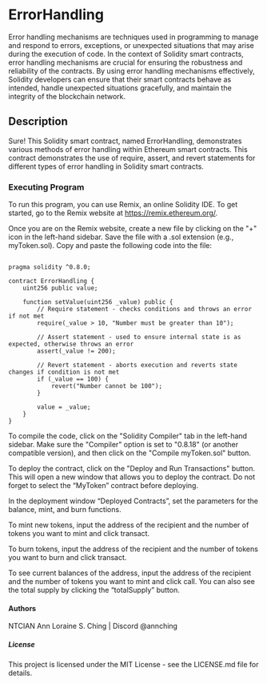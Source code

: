 # ErrorHandling
Error handling mechanisms are techniques used in programming to manage and respond to errors, exceptions, or unexpected situations that may arise during the execution of code. In the context of Solidity smart contracts, error handling mechanisms are crucial for ensuring the robustness and reliability of the contracts. By using error handling mechanisms effectively, Solidity developers can ensure that their smart contracts behave as intended, handle unexpected situations gracefully, and maintain the integrity of the blockchain network.

## Description
Sure! This Solidity smart contract, named ErrorHandling, demonstrates various methods of error handling within Ethereum smart contracts. This contract demonstrates the use of require, assert, and revert statements for different types of error handling in Solidity smart contracts.

### Executing Program
To run this program, you can use Remix, an online Solidity IDE. To get started, go to the Remix website at https://remix.ethereum.org/.

Once you are on the Remix website, create a new file by clicking on the "+" icon in the left-hand sidebar. Save the file with a .sol extension (e.g., myToken.sol). Copy and paste the following code into the file:


```// SPDX-License-Identifier: MIT

pragma solidity ^0.8.0;

contract ErrorHandling {
    uint256 public value;

    function setValue(uint256 _value) public {
        // Require statement - checks conditions and throws an error if not met
        require(_value > 10, "Number must be greater than 10");
        
        // Assert statement - used to ensure internal state is as expected, otherwise throws an error
        assert(_value != 200);
        
        // Revert statement - aborts execution and reverts state changes if condition is not met
        if (_value == 100) {
            revert("Number cannot be 100");
        }

        value = _value;
    }
}
```

To compile the code, click on the "Solidity Compiler" tab in the left-hand sidebar. Make sure the "Compiler" option is set to "0.8.18" (or another compatible version), and then click on the "Compile myToken.sol" button.

To deploy the contract, click on the "Deploy and Run Transactions" button. This will open a new window that allows you to deploy the contract. Do not forget to select the “MyToken” contract before deploying.

In the deployment window “Deployed Contracts”, set the parameters for the balance, mint, and burn functions.

To mint new tokens, input the address of the recipient and the number of tokens you want to mint and click transact.

To burn tokens, input the address of the recipient and the number of tokens you want to burn and click transact.

To see current balances of the address, input the address of the recipient and the number of tokens you want to mint and click call. You can also see the total supply by clicking the “totalSupply” button.

#### Authors
NTCIAN Ann Loraine S. Ching | Discord @annching

##### License
This project is licensed under the MIT License - see the LICENSE.md file for details.
